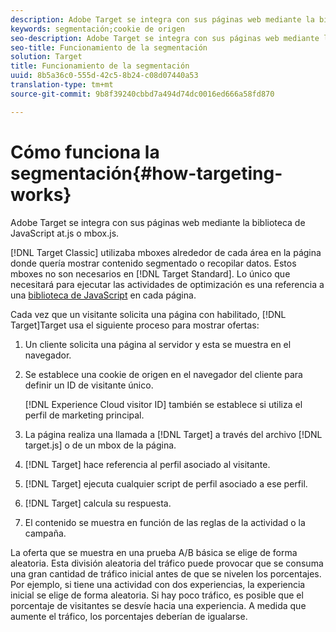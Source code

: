 ```yaml
---
description: Adobe Target se integra con sus páginas web mediante la biblioteca de JavaScript at.js o mbox.js.
keywords: segmentación;cookie de origen
seo-description: Adobe Target se integra con sus páginas web mediante la biblioteca de JavaScript at.js o mbox.js.
seo-title: Funcionamiento de la segmentación
solution: Target
title: Funcionamiento de la segmentación
uuid: 8b5a36c0-555d-42c5-8b24-c08d07440a53
translation-type: tm+mt
source-git-commit: 9b8f39240cbbd7a494d74dc0016ed666a58fd870

---
```



# Cómo funciona la segmentación{#how-targeting-works}

Adobe Target se integra con sus páginas web mediante la biblioteca de JavaScript at.js o mbox.js.

[!DNL Target Classic] utilizaba mboxes alrededor de cada área en la página donde quería mostrar contenido segmentado o recopilar datos. Estos mboxes no son necesarios en [!DNL Target Standard]. Lo único que necesitará para ejecutar las actividades de optimización es una referencia a una [biblioteca de JavaScript](../c-implementing-target/c-considerations-before-you-implement-target/target-implement.md#concept_60B748DE4293488F917E8F1FA4C7E9EB) en cada página.

Cada vez que un visitante solicita una página con habilitado, [!DNL Target]Target usa el siguiente proceso para mostrar ofertas:

1. Un cliente solicita una página al servidor y esta se muestra en el navegador.
1. Se establece una cookie de origen en el navegador del cliente para definir un ID de visitante único.

   [!DNL Experience Cloud visitor ID] también se establece si utiliza el perfil de marketing principal.

1. La página realiza una llamada a [!DNL Target] a través del archivo [!DNL target.js] o de un mbox de la página.
1. [!DNL Target] hace referencia al perfil asociado al visitante.
1. [!DNL Target] ejecuta cualquier script de perfil asociado a ese perfil.
1. [!DNL Target] calcula su respuesta.
1. El contenido se muestra en función de las reglas de la actividad o la campaña.

La oferta que se muestra en una prueba A/B básica se elige de forma aleatoria. Esta división aleatoria del tráfico puede provocar que se consuma una gran cantidad de tráfico inicial antes de que se nivelen los porcentajes. Por ejemplo, si tiene una actividad con dos experiencias, la experiencia inicial se elige de forma aleatoria. Si hay poco tráfico, es posible que el porcentaje de visitantes se desvíe hacia una experiencia. A medida que aumente el tráfico, los porcentajes deberían de igualarse.
